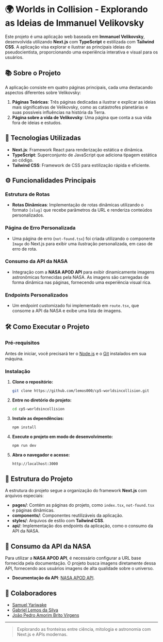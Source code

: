 # 🌍 Worlds in Collision - Explorando as Ideias de Immanuel Velikovsky

Este projeto é uma aplicação web baseada em **Immanuel Velikovsky**, desenvolvida utilizando **Next.js** com **TypeScript** e estilizada com **Tailwind CSS**. A aplicação visa explorar e ilustrar as principais ideias do pseudocientista, proporcionando uma experiência interativa e visual para os usuários.

## 📚 Sobre o Projeto

A aplicação consiste em quatro páginas principais, cada uma destacando aspectos diferentes sobre Velikovsky:

1. **Páginas Teóricas**: Três páginas dedicadas a ilustrar e explicar as ideias mais significativas de Velikovsky, como as catástrofes planetárias e suas possíveis influências na história da Terra.
2. **Página sobre a vida de Velikovsky**: Uma página que conta a sua vida fora de ideias e estudos.

## 🚀 Tecnologias Utilizadas

- **Next.js**: Framework React para renderização estática e dinâmica.
- **TypeScript**: Superconjunto de JavaScript que adiciona tipagem estática ao código.
- **Tailwind CSS**: Framework de CSS para estilização rápida e eficiente.

## ⚙️ Funcionalidades Principais

### Estrutura de Rotas
- **Rotas Dinâmicas**: Implementação de rotas dinâmicas utilizando o formato `[slug]` que recebe parâmetros da URL e renderiza conteúdos personalizados.
  
### Página de Erro Personalizada
- Uma página de erro (`not-found.tsx`) foi criada utilizando o componente `Image` do Next.js para exibir uma ilustração personalizada, em caso de erro de rota.

### Consumo da API da NASA
- Integração com a **NASA APOD API** para exibir dinamicamente imagens astronômicas fornecidas pela NASA. As imagens são carregadas de forma dinâmica nas páginas, fornecendo uma experiência visual rica.

### Endpoints Personalizados
- Um endpoint customizado foi implementado em `route.tsx`, que consome a API da NASA e exibe uma lista de imagens.

## 🛠 Como Executar o Projeto

### Pré-requisitos
Antes de iniciar, você precisará ter o [Node.js](https://nodejs.org/) e o [Git](https://git-scm.com/) instalados em sua máquina.

### Instalação

1. **Clone o repositório:**
    ```bash
    git clone https://github.com/lemos000/cp5-worldsincollision.git
    ```

2. **Entre no diretório do projeto:**
    ```bash
    cd cp5-worldsincollision
    ```

3. **Instale as dependências:**
    ```bash
    npm install
    ```

4. **Execute o projeto em modo de desenvolvimento:**
    ```bash
    npm run dev
    ```

5. **Abra o navegador e acesse:**
    ```bash
    http://localhost:3000
    ```

## 🔧 Estrutura do Projeto

A estrutura do projeto segue a organização do framework **Next.js** com arquivos especiais:

- **pages/**: Contém as páginas do projeto, como `index.tsx`, `not-found.tsx` e páginas dinâmicas.
- **components/**: Componentes reutilizáveis da aplicação.
- **styles/**: Arquivos de estilo com **Tailwind CSS**.
- **api/**: Implementação dos endpoints da aplicação, como o consumo da API da NASA.

## 🌌 Consumo da API da NASA

Para utilizar a **NASA APOD API**, é necessário configurar a URL base fornecida pela documentação. O projeto busca imagens diretamente dessa API, fornecendo aos usuários imagens de alta qualidade sobre o universo.

- **Documentação da API**: [NASA APOD API](https://api.nasa.gov/).

## 👥 Colaboradores

- [Samuel Yariwake](https://github.com/samuelpy1)
- [Gabriel Lemos da Silva](https://github.com/lemos000)
- [João Pedro Amorim Brito Virgens](https://github.com/JPAmorimBV)

---

> Explorando as fronteiras entre ciência, mitologia e astronomia com Next.js e APIs modernas.
